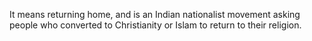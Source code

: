 It means returning home, and is an Indian nationalist movement asking people who converted to Christianity or Islam to return to their religion.